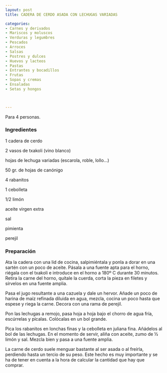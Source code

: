 ```yaml
---
layout: post
title: CADERA DE CERDO ASADA CON LECHUGAS VARIADAS

categories:
- Carnes y derivados
- Mariscos y moluscos
- Verduras y legumbres
- Pescados
- Arroces
- Salsas
- Postres y dulces
- Huevos y lacteos
- Pastas
- Entrantes y bocadillos
- Frutas
- Sopas y cremas
- Ensaladas
- Setas y hongos
 


---
```


Para 4 personas.

<h3>Ingredientes</h3>

1 cadera de cerdo

2 vasos de txakoli (vino blanco)

hojas de lechuga variadas (escarola, roble, lollo...)

50 gr. de hojas de canónigo

4 rabanitos

1 cebolleta

1/2 limón

aceite virgen extra

sal

pimienta

perejil

<h3>Preparación</h3>

Ata la cadera con una lid de cocina, salpimiéntala y ponla a dorar en una sartén con un poco de aceite. Pásala a una fuente apta para el horno, riégala con el txakoli e introduce en el horno a 180&ordm; C durante 30 minutos. Retira la carne del horno, quítale la cuerda, corta la pieza en filetes y sírvelos en una fuente amplia.

Pasa el jugo resultante a una cazuela y dale un hervor. Añade un poco de harina de maíz refinada diluida en agua, mezcla, cocina un poco hasta que espese y riega la carne. Decora con una rama de perejil.

Pon las lechugas a remojo, pasa hoja a hoja bajo el chorro de agua fría, escúrrelas y pícalas. Colócalas en un bol grande.

Pica los rabanitos en lonchas finas y la cebolleta en juliana fina. Añádelos al bol de las lechugas. En el momento de servir, aliña con aceite, zumo de &frac12; limón y sal. Mezcla bien y pasa a una fuente amplia.

La carne de cerdo suele menguar bastante al ser asada o al freírla, perdiendo hasta un tercio de su peso. Este hecho es muy importante y se ha de tener en cuenta a la hora de calcular la cantidad que hay que comprar.

